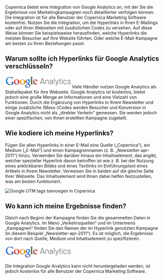 Copernica bietet eine Integration von Google Analytics an, mit der Sie
die Ergebnisse von Marketingkampagnen noch detaillierter verfolgen
können. Die Integration ist für alle Benutzer der Copernica Marketing
Software kostenfrei. Nutzen Sie die Integration, um die Hyperlinks in
Ihren E-Mailings oder auf Ihren Webseiten mit zusätzlichen Codes zu
versehen. Auf diese Weise können Sie beispielsweise herausfinden, welche
Hyperlinks die meisten Besucher auf Ihre Website führten. Oder welche
E-Mail-Kampagne am besten zu Ihren Beziehungen passt.

Warum sollte ich Hyperlinks für Google Analytics verschlüsseln?
---------------------------------------------------------------

![google analytics logo](../images/google-analytics-logo.png)Viele
Händler nutzen Google Analytics als Statistikpaket für ihre Webseite.
Google Analytics ist kostenlos, bietet jedoch eine große Menge an
Informationen und eine Vielzahl von Funktionen. Durch die Ergänzung von
Hyperlinks in Ihrem Newsletter und einige zusätzliche (Mess-)Codes
werden Besucher und Konversion in Google Analytics nicht als „direkter
Verkehr“ gemessen. Sie werden jedoch einer spezifischen, von Ihnen
erstellten Kampagne zugeteilt.

Wie kodiere ich meine Hyperlinks?
---------------------------------

Fügen Sie allen Hyperlinks in einer E-Mail eine Quelle („Copernica“),
ein Medium („E-Mail“) und einen Kampagnennamen (z. B.
„Newsletter-apr-2011“) hinzu. Verwenden Sie darüber hinaus ein
Inhaltselement, das angibt, welcher spezieller Hyperlink davon betroffen
ist wie z. B. bei der Nutzung eines anklickbaren Bildes und eines
Textlinks im Einführungstext eines Artikels in Ihrem Newsletter.
Verweisen Sie in beiden auf die gleiche Seite Ihrer Webseite. Das
Inhaltselement wird Ihnen dabei helfen festzustellen, was am besten
funktioniert.

![Google UTM tags toevoegen in
Copernica](../images/nl-google-analytics-tagging.png)

Wo kann ich meine Ergebnisse finden?
------------------------------------

Gleich nach Beginn der Kampagne finden Sie die gesammelten Daten in
Google Analytics. Im Menü „Verkehrsquellen“ und im Untermenü „Kampagnen“
finden Sie den Namen der im Hyperlink genutzten Kampagne (in diesem
Beispiel „Newsletter-apr-2011“). Es ist möglich, die Ergebnisse von dort
nach Quelle, Medium und Inhaltselement zu spezifizieren.

![google analytics logo](../images/google-analytics-logo.png)

Die Integration Google Analytics kann nicht heruntergeladen werden, ist
jedoch kostenlos für alle Benutzer der Copernica Marketing Software.
